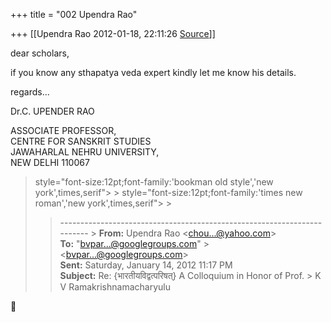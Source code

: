 +++
title = "002 Upendra Rao"

+++
[[Upendra Rao	2012-01-18, 22:11:26 [Source](https://groups.google.com/g/bvparishat/c/PhD_2FW_NtE)]]



dear scholars,

if you know any sthapatya veda expert kindly let me know his details.

regards...

Dr.C. UPENDER RAO

  
ASSOCIATE PROFESSOR,  
CENTRE FOR SANSKRIT STUDIES  
JAWAHARLAL NEHRU UNIVERSITY,  
NEW DELHI 110067

  

>  style="font-size:12pt;font-family:'bookman old style','new york',times,serif"> >
>  style="font-size:12pt;font-family:'times new roman','new york',times,serif"> >
> 
> > ------------------------------------------------------------------------ >
> **From:** Upendra Rao \<[chou...@yahoo.com]()\>  
> **To:** "[bvpar...@googlegroups.com]()" > \<[bvpar...@googlegroups.com]()\>  
> **Sent:** Saturday, January 14, 2012 11:17 PM  
> **Subject:** Re: {भारतीयविद्वत्परिषत्} A Colloquium in Honor of Prof. > K V Ramakrishnamacharyulu  
> > 
> > 
> > 



